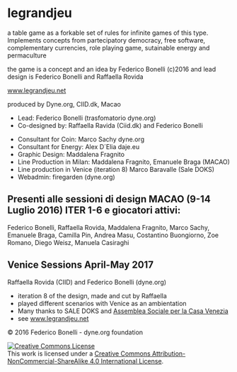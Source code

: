 # legrandjeu
a table game as a forkable set of rules for infinite games of this type.
Implements concepts from partecipatory democracy, free software, complementary currencies, role playing game, sutainable energy
and permaculture

the game is a concept and an idea by Federico Bonelli (c)2016
and lead design is Federico Bonelli and Raffaella Rovida

www.legrandjeu.net

produced by
Dyne.org, CIID.dk, Macao


- Lead: Federico Bonelli (trasfomatorio dyne.org)
- Co-designed by: Raffaella Ravida (Ciid.dk) and Federico Bonelli

* Consultant for Coin: Marco Sachy dyne.org
* Consultant for Energy: Alex D´Elia daje.eu
* Graphic Design: Maddalena Fragnito
* Line Production in Milan: Maddalena Fragnito, Emanuele Braga (MACAO)
* Line production in Venice (iteration 8) Marco Baravalle (Sale DOKS)
* Webadmin: firegarden (dyne.org)

## Presenti alle sessioni di design MACAO (9-14 Luglio 2016) ITER 1-6 e giocatori attivi:
Federico Bonelli, Raffaella Rovida, Maddalena Fragnito, Marco Sachy, Emanuele Braga, Camilla Pin, Andrea Masu, Costantino Buongiorno, Zoe Romano, Diego Weisz, Manuela Casiraghi 


## Venice Sessions April-May 2017
Raffaella Rovida (CIID) and Federico Bonelli (dyne.org)

- iteration 8 of the design, made and cut by Raffaella
- played different scenarios with Venice as an ambientation
- Many thanks to SALE DOKS and [Assemblea Sociale per la Casa Venezia](https://www.facebook.com/search/top/?q=casettegiudecca)
- see www.legrandjeu.net



© 2016 Federico Bonelli - dyne.org foundation


<a rel="license" href="http://creativecommons.org/licenses/by-nc-sa/4.0/"><img alt="Creative Commons License" style="border-width:0" src="https://i.creativecommons.org/l/by-nc-sa/4.0/88x31.png" /></a><br />This work is licensed under a <a rel="license" href="http://creativecommons.org/licenses/by-nc-sa/4.0/">Creative Commons Attribution-NonCommercial-ShareAlike 4.0 International License</a>.
